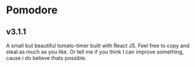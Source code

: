 # Pomodore
## v3.1.1

A small but beautiful tomato-timer built with React JS.
Feel free to copy and steal as much as you like. Or tell me if you think I can improve something, cause i do believe thats possible.
